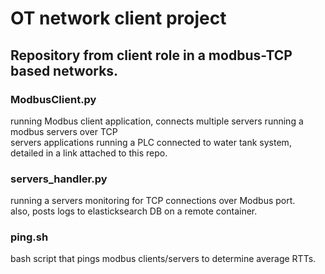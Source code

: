# OT network client project
## Repository from client role in a modbus-TCP based networks.

### ModbusClient.py
running Modbus client application, connects multiple servers running a modbus servers over TCP <br>
servers applications running a PLC connected to water tank system, detailed in a link attached to this repo. <br>

### servers_handler.py
running a servers monitoring for TCP connections over Modbus port. <br>
also, posts logs to elasticksearch DB on a remote container. <br>

### ping.sh
bash script that pings modbus clients/servers to determine average RTTs. <br>

### 

